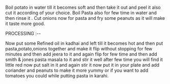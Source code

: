 Boil potato in water till it becomes soft and then take it out and peel it also cut it according of your choice.
Boil Pasta also for few time in water and then rinse it .
Cut onions now for pasta and fry some peanuts as it will make it taste more good.

PROCESSING :--

Now put some Refined oil in kadhai and left till it becomes hot
and then put pasta,potato,onions together and make it flip without
stopping for few minutes and then add jeera to it  and again flip 
for few time and then add smith & jones pasta masala to it and stir
it well after few time you will find it little red now put salt in it
and again stir it now put it in your plate and add coriander and
 peanuts to make it more yummy or if you want to add tomatoes you could while putting pasta in karahi.
